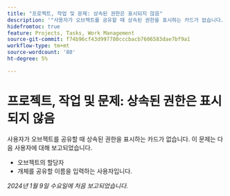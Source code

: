 ```yaml
---
title: "프로젝트, 작업 및 문제: 상속된 권한은 표시되지 않음"
description: '"사용자가 오브젝트를 공유할 때 상속된 권한을 표시하는 카드가 없습니다. ”'
hidefromtoc: true
feature: Projects, Tasks, Work Management
source-git-commit: f74b96cf43d997780cccbacb7606583dae7bf9a1
workflow-type: tm+mt
source-wordcount: '80'
ht-degree: 5%

---
```



# 프로젝트, 작업 및 문제: 상속된 권한은 표시되지 않음

사용자가 오브젝트를 공유할 때 상속된 권한을 표시하는 카드가 없습니다. 이 문제는 다음 사용자에 대해 보고되었습니다.

* 오브젝트의 할당자
* 개체를 공유할 이름을 입력하는 사용자입니다.

_2024년 1월 9일 수요일에 처음 보고되었습니다._
